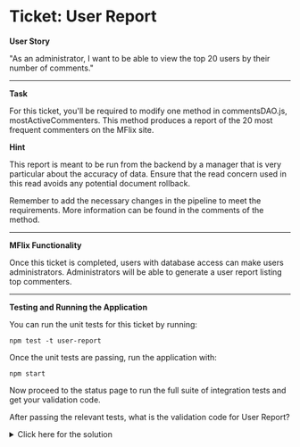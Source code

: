 # Ticket: User Report

**User Story**

"As an administrator, I want to be able to view the top 20 users by their number of comments."

---

**Task**

For this ticket, you'll be required to modify one method in commentsDAO.js, mostActiveCommenters. This method produces a report of the 20 most frequent commenters on the MFlix site.

**Hint**

This report is meant to be run from the backend by a manager that is very particular about the accuracy of data. Ensure that the read concern used in this read avoids any potential document rollback.

Remember to add the necessary changes in the pipeline to meet the requirements. More information can be found in the comments of the method.

---

**MFlix Functionality**

Once this ticket is completed, users with database access can make users administrators. Administrators will be able to generate a user report listing top commenters.

---

**Testing and Running the Application**

You can run the unit tests for this ticket by running:

```
npm test -t user-report
```

Once the unit tests are passing, run the application with:

```
npm start
```

Now proceed to the status page to run the full suite of integration tests and get your validation code.

After passing the relevant tests, what is the validation code for User Report?

<details>
  <summary>Click here for the solution</summary>
    Answer: 5accad3272455e5db79e4dad
</details>


